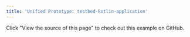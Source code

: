 ```yaml
---
title: 'Unified Prototype: testbed-kotlin-application'
---
```


Click "View the source of this page" to check out this example on GitHub.
